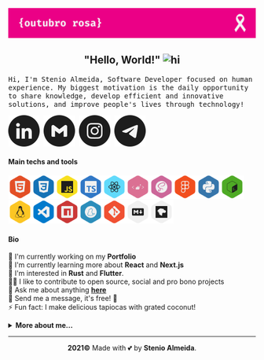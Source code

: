 <img src="https://raw.githubusercontent.com/stenioas/stenioas/main/etc/assets/social-cover-compact.png" alt="Cover" />

<h2 align="center"><strong>"Hello, World!"</strong> <img src="https://user-images.githubusercontent.com/1303154/88677602-1635ba80-d120-11ea-84d8-d263ba5fc3c0.gif" width="24px" alt="hi"></h2>

<samp>Hi, I'm Stenio Almeida, Software Developer focused on human experience. My biggest motivation is the daily opportunity to share knowledge, develop efficient and innovative solutions, and improve people's lives through technology!</samp>

[<img src="./etc/assets/social-linkedin.svg" alt="Linkedin User" />][linkedin]&nbsp;
[<img src="./etc/assets/social-gmail.svg" alt="Gmail" />][gmail]&nbsp;
[<img src="./etc/assets/social-instagram.svg" alt="Instagram User username" />][instagram]&nbsp;
[<img src="./etc/assets/social-telegram.svg" alt="Linkedin User" />][telegram]

#### **Main techs and tools**

<img src="./etc/assets/html5.svg" title="HTML5" alt="Html5" width="48" height="48" /><img src="./etc/assets/css3.svg" title="CSS3" alt="CSS3" width="48" height="48" /><img src="./etc/assets/javascript.svg" title="JavaScript" alt="Javascript" width="48" height="48" /><img src="./etc/assets/typescript.svg" title="TypeScript" alt="Typescript" width="48" height="48" /><img src="./etc/assets/react.svg" title="React" alt="React" width="48" height="48" /><img src="./etc/assets/styled-components.svg" title="Styled Components" alt="Styled Components" width="48" height="48" /><img src="./etc/assets/scss.svg" title="SCSS" alt="SCSS" width="48" height="48" /><img src="./etc/assets/figma.svg" title="Figma" alt="Figma" width="48" height="48" /><img src="./etc/assets/python.svg" title="Python" alt="Python" width="48" height="48" /><img src="./etc/assets/bashscript.svg" title="Bash Script" alt="Bash Script" width="48" height="48" /><img src="./etc/assets/linux.svg" title="Linux" alt="Linux" width="48" height="48" /><img src="./etc/assets/vscode.svg" title="Visual Studio Code" alt="Visual Studio Code" width="48" height="48" /><img src="./etc/assets/npm.svg" title="NPM" alt="NPM" width="48" height="48" /><img src="./etc/assets/yarn.svg" title="Yarn" alt="Yarn" width="48" height="48" /><img src="./etc/assets/git.svg" title="Git" alt="Git" width="48" height="48" /><img src="./etc/assets/markdown.svg" title="Markdown" alt="Markdown" width="48" height="48" /><img src="./etc/assets/mdnwebdocs.svg" title="MDN Web Docs" alt="MDN Web Docs" width="48" height="48" />

#### **Bio**

💼 I'm currently working on my **Portfolio**<br>
🌱 I'm currently learning more about **React** and **Next.js**<br/>
🧐 I'm interested in **Rust** and **Flutter**.<br/>
🤝🏼 I like to contribute to open source, social and pro bono projects<br/>
💬 Ask me about anything [**here**][telegram]<br/>
💌 Send me a message, it's free! 🤗<br/>
⚡ Fun fact: I make delicious tapiocas with grated coconut!

<details>
<summary><strong>More about me...</strong></summary>
<br/>

<img src="https://img.shields.io/github/followers/stenioas.svg?style=social&label=Followers&maxAge=2592000" alt="Github followers" /><br />

<div>
<img src="https://github-readme-stats.vercel.app/api?username=stenioas&count_private=true&show_icons=true&theme=react" alt="Github Stats" height="180em"/> <img src="https://github-readme-stats.vercel.app/api/top-langs/?username=stenioas&layout=compact&theme=react&langs_count=8" alt="Top langs" height="180em"/>
</div>

</details>

---

<p align="center"><strong>2021&copy;</strong> Made with 💕 by <strong>Stenio Almeida</strong>.</p>

<!-- links -->

[linkedin]: https://linkedin.com/in/stenioas/
[instagram]: https://instagram.com/stenioas/
[telegram]: https://t.me/stenioas/
[gmail]: mailto:stenioas@gmail.com
